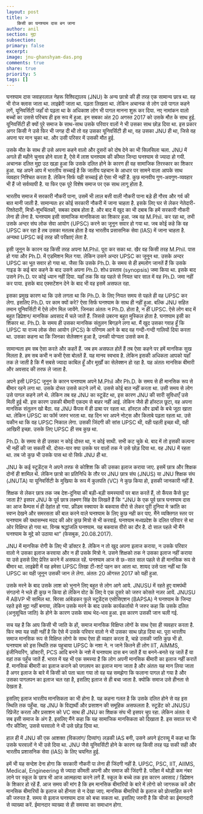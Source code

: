```yaml
---
layout: post
title: >
    किसी का घनश्याम दास बन जाना
author: anil
section: मुद्दा
subsection:
primary: false
excerpt:
image: jnu-ghanshyam-das.png
comments: true
share: true
priority: 5
tags: []
---
```


घनश्याम दास जवाहरलाल नेहरू विश्विद्यालय (JNU) के अन्य छात्रो की ही तरह एक सामान्य छात्र था. वह भी रोज क्लास जाता था. लाइब्रेरी जाता था. पढ़ता लिखता था. लेकिन अचानक से लोग उसे पागल कहने लगें, यूनिवर्सिटी जहाँ वो पढ़ता था के अधिकाश लोग भी पागल मानना शुरू कर दिया. नए नामांकन वालो बच्चों का उससे परिचय ही इस रूप में हुआ. इन सबका अंत 20 अगस्त 2017 को उसके मौत के साथ हुई. यूनिवर्सिटी ही क्यों पुरे समाज के साथ-साथ उसके परिवार वालों ने भी उसका साथ छोड़ दिया था. इस प्रकार अगर किसी ने उसे फिर भी जगह दी थी तो वह उसका यूनिवर्सिटी ही था, वह उसका JNU ही था, जिसे वह अपना घर मान चुका था. और उसी परिसर में उसकी मौत हुई.

उसके मौत के साथ ही उसे अपना कहने वालो और दुसरों को दोष देने का भी सिलसिला चला. JNU में अगले ही महीने चुनाव होने वाला है, ऐसे में लाश घनश्याम की कीमत जिन्दा घनश्याम से ज्यादा हो गयी. अचानक दलित मुद्दा उठ खड़ा हुआ कि उसके दलित होने के कारण ही वह सामाजिक तिरस्कार का शिकार हुआ. यह अपने आप में भारतीय सच्चाई है कि जातीय पहचान के आधार पर सामने वाला आपके साथ व्यवहार निश्चित करता है. लेकिन सिर्फ यही सच्चाई हो ऐसा भी नहीं है. कुछ मानवीय गुण-अवगुण-व्यवहार भी हैं जो सर्वव्यापी है. या फिर एक पूरे विशेष समाज पर एक साथ लागू होता है.

भारतीय समाज में सरकारी नौकरी पाना, उसमें भी लाल बत्ती वाली नौकरी पाना बड़े ही गौरव और गर्व की बात मानी जाती है. सामान्यतः हर कोई सरकारी नौकरी में जाना चाहता है. इसके लिए घर से लेकर नेतेदारी-रिश्तेदारी, मित्रों-शुभचिंतकों, सबका दबाब होता है. और बाद में खुद का भी दबाब कि हमें सरकारी नौकरी लेना ही लेना है. घनश्याम इसी सामाजिक मानसिकता का शिकार हुआ. जब वह M.Phil. कर रहा था, तभी उसके अन्दर संघ लोक सेवा आयोग (UPSC) करने का जूनून सवार हो गया था. जब कोई कहे कि वह UPSC कर रहा है तब उसका मतलब होता है वह भारतीय प्रसासनिक सेवा (IAS) में जाना चाहता है. अन्यथा UPSC कई तरह की परीक्षाएं लेता है.

इसी जूनून के कारन वह किसी तरह अपना M.Phil. पूरा कर सका था. खैर वह किसी तरह M.Phil. पास हो गया और Ph.D. में एडमिशन मिल गया. लेकिन उसने अन्दर UPSC का जूनून था. उसके अन्दर UPSC का भूत सवार हो गया था. जैसा कि उसके Ph.D. के समय से ही हमलोग जानतें हैं कि उसके गाइड के कई बार कहने के बाद उसने अपना Ph.D. शोध प्रस्ताव (synopsis) जमा किया था. इसके बाद उसने Ph.D. पर कोई ध्यान नहीं दिया. यहाँ तक कि वह पहले से नियत चार साल में वह Ph.D. जमा नहीं कर पाया. इसके बाद एक्सटेंशन देने के बाद भी वह इसमें असफल रहा.

इसका प्रमुख कारण था कि उसे लगता था कि Ph.D. के लिए नियत समय से पहले ही वह UPSC कर लेगा. इसलिए Ph.D. पर काम क्यों करे? ऐसा सिर्फ घनश्याम के साथ ही नहीं हुआ. बल्कि JNU सहित तमान यूनिवर्सिटी में ऐसे लोग मिल जायेंगे. जिनका अंततः न Ph.D. होता है, न हीं UPSC. ऐसे लोग बाद में बहुत डिप्रेशन/ मानसिक अवसाद में चले जातें हैं. जिससे उबरना बहुत मुस्किल होता है. घनश्याम इसी का शिकार था. Ph.D. के समय ही उसका मानसिक संतुलन बिगड़ने लगा था. मैं खुद उसका गवाह हूँ कि UPSC या राज्य लोक सेवा आयोग (PCS) के परिणाम आने के बाद वह गन्दी-गन्दी गालियों दिया करता था. उसका कहना था कि जिनका सेलेक्शन हुआ है, उनकी योग्यता उससे कम है.

सामान्यता हम सब ऐसा करते और कहतें हैं. जब हम असफल होतें हैं तब ऐसा कहने पर हमें मानसिक सुख मिलता है. हम सब कभी न कभी ऐसा बोलतें हैं. यह मानव स्वभाव है. लेकिन इसकी अधिकता आपको यहाँ तक ले जाती है कि मैं सबसे ज्यादा काबिल हूँ और मूर्खों का सेलेक्शन हो रहा है. यह अंततः मानसिक बीमारी और अवसाद की तरफ ले जाता है.

अपने इसी UPSC जूनून के कारन घनश्याम अपने M.Phil और Ph.D. के समय से ही मानसिक रूप से बीमार रहने लगा था. उसके दोस्त उससे कटने लगें थे. उससे कोई बात नहीं करता था. उसी समय से लोग उसे पागल कहने लगे थे. लेकिन तब वह JNU का स्टूडेंट था, इस कारण JNU की सारी सुविधाएँ उसे मिली हुई थी. इस कारण उसकी बीमारी एकदम से बाहर नहीं आई. लेकिन जैसे ही हॉस्टल छूटा, वह अपना मानसिक संतुलन खो बैठा. वह JNU कैंपस में ही ढाबा पर रहता था. हॉस्टल और ढाबों के बचे जूठा खाता था. लेकिन UPSC का फॉर्म जरुर भरता था. वह दिन भर अपने नोट्स और किताबे पढ़ता रहता था. उसे यकीन था कि वह UPSC निकाल लेगा. उसकी जिंदगी की सांस UPSC थी, वही पहली इच्छा थी, वही आखिरी इच्छा. उसके लिए UPSC ही सब कुछ था.

Ph.D. के समय से ही उसका न कोई दोस्त था, न कोई साथी. सभी कट चुके थे. बाद में तो इसकी कल्पना भी नहीं की जा सकती थी. दोस्त-यार क्या उसके घर वालों तक ने उसे छोड़ दिया था. वह JNU में रहता था. तब जो कुछ भी उसके पास था वो सिर्फ JNU ही था.

JNU के कई स्टूडेंट्स ने अपने तरफ से कोशिश कि की उसका इलाज कराया जाए. इसमें छात्र और शिक्षक दोनों ही शामिल थें. लेकिन छात्रो का प्रतिनिधि के तौर पर JNU छात्र संघ (JNUS) या JNU शिक्षक संघ (JNUTA) या यूनिवर्सिटी के मुखिया के रूप में कुलपति (VC) ने कुछ किया हो, इसकी जानकारी नहीं है.

शिक्षक से लेकर छात्र तक जब देश-दुनिया की बड़ी-बड़ी समस्यायों पर बात करतें हैं, तो कैंपस कैसे छुट जाता है? इसपर JNU के पूर्व छात्र लक्ष्मण सिंह देव लिखतें हैं कि “JNU के एक पूर्व छात्र घनश्याम दास का आज कैम्पस मंं ही देहांत हो गया. फ्रीडम स्क्वायर के बकवास वीरो से लेकर पूरी दुनिया मे क्रांति का स्वप्न देखने और समरसता की बात करने वाले घनश्याम के लिए कुछ नही कर पाए. मैंने व्यक्तिगत स्तर पर घनश्याम की यथासम्भव मदद की ओर कुछ मित्रो से भी करवाई. घनश्याम मध्यप्रदेश के दलित परिवार से था ओर विक्षिप्त हो गया था. विनम्र श्रद्धांजलि घनश्याम. यह बकवास वीरो का दौर है. दो साल पहले भी मैंने घनश्याम के मुद्दे को उठाया था” (फेसबुक, 20.08.2017).

JNU में मानसिक रोगी के लिए भी डॉक्टर है. लेकिन न तो खुद अपना इलाज कराया, न उसके परिवार वालो ने उसका इलाज करवाया और न ही उसके मित्रो ने. उसने शिक्षको तक ने उसका इलाज नहीं कराया या उसे इससे लिए प्रेरित करने में असफल रहें. घनश्याम आज से छः-सात साल पहले से ही मानसिक रूप से बीमार था. लाइब्रेरी में वह हमेसा UPSC लिखा टी-शर्ट पहन कर आता था. शायद उसे पता नहीं था कि UPSC का यही जूनून उसकी जान ले लेगा. अंततः 20 ऑगस्त 2017 को यही हुआ.

उसके मरने के बाद उसके लाश को भुनाने लिए बहुत से लोग आगे आये. JNUSU में रहते हुए वामपंथी संगठनो ने भले ही कुछ न किया हो लेकिन वोट के लिए वे एक दुसरे को जरुर कोसते नज़र आयें. JNUSU में ABVP भी सामिल था. बिरसा आंबेडकर फुले स्टूडेंट्स एसोसिएशन (BAPSA) ने घनश्याम के जिन्दा रहते इसे मुद्दा नहीं बनाया, लेकिन उसके मरने के बाद उसके कार्यकर्तायो ने जरुर कहा कि उसके दलित (अनुसूचित जाति) के होने के कारण उसके साथ भेद-भाव हुआ. इस कारण उसकी जान चली गई.

सच यह है कि आप किसी भी जाति के हों, समाज मानसिक विक्षिप्त लोगों के साथ ऐसा ही व्यवहार करता है. फिर क्या यह सही नहीं है कि ऐसे में उसके परिवार वालो ने भी उसका साथ छोड़ दिया था. पूरा भारतीय समाज मानसिक रूप से विक्षिप्त लोगो के साथ ऐसा ही व्यहार करता है, चाहे उसकी जाति कुछ भी हो. घनश्याम को इस स्थिति तक पहुचाया UPSC के नशा ने. न जाने कितने ही लोग IIT, AIMMS, इंजीनियरिंग, डॉक्टरी, PCS आदि बनने के नशे में घनश्याम दास बन जातें हैं या बनने-बनते रह जातें हैं या वहां तक पहुँच जातें हैं. भारत में यह भी एक समस्या है कि लोग अपनी मानसिक बीमारी का इलाज नहीं करातें हैं. मानसिक बीमारी का इलाज कराने को पगलपन का इलाज माना जाता है और अंततः यह मान लिया जाता है अगर इलाज के बारे में किसी को पता चला गया तो वह यह समझेगा कि फलाना पागल हो गया है और उसका पागलपन का इलाज चल रहा है, इसलिए इलाज से ही बचा जाता है. क्योकि समाज उसे हीनता से देखता है.

इसलिए इलाज भारतीय मानसिकता का भी होना है. यह कहना गलत है कि उसके दलित होने से वह इस स्थिति तक पहुँचा. यह JNU के विद्यार्थी और प्रसाशन की समूहिक असफलता है. स्टूडेंट को JNUSU रिप्रेजेंट करता और प्रसाशन को VC साथ ही JNU का शिक्षक संघ भी इसपर चुप रहा. लेकिन अंततः ये सब इसी समाज के अंग है. इसलिए मैंने कहा कि यह सामाजिक मानसिकता को दिखाता है. इस सवाल पर भी गौर कीजिए, उससे घरवालो ने भी उसे छोड़ दिया था.

हाल ही में JNU की एक आशक्त (विकलांग/ दिव्यांग) लड़की IAS बनी, उसने अपने इंटरव्यू में कहा था कि उसके घरवालों ने भी उसे दिया था. JNU जैसे यूनिवर्सिटी होने के कारण वह किसी तरह पढ़ सकी सही और भारतीय प्रशासनिक सेवा (IAS) के लिए चयनित हुई.

हमें भी यह सन्देश देना होगा कि सरकारी नौकरी पा लेना ही जिंदगी नहीं है. UPSC, PSC, IIT, AIIMS, Medical, Engineering से ज्यादा कीमती अपनी और समाज की जिंदगी है. परीक्षा में थोड़ी कम नंबर लाने पर स्कूल के छात्र भी आज आत्महत्या करने लगें हैं. स्कूल के बच्चे तक इस कारन अवसाद / डिप्रेशन के शिकार हो रहें हैं. आज समय की मांग है कि हम मानसिक बीमारियों के बारे में लोगो को जागरूक करें और मानसिक बीमारियों के इलाज को हीनता से न देखा जाए. मानसिक बीमारियों के इलाज को प्रोत्साहित करने की जरुरत है. समय से इलाज घनश्याम दास को बचा सकता था. इसलिए जरुरी है कि चीजो का ईमानदारी से व्याख्या करें. ईमानदार व्याख्या से ही समस्या का समाधान होगा.
